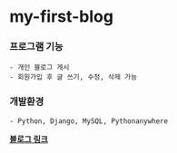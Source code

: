 # my-first-blog

### 프로그램 기능 
    - 개인 블로그 게시
    - 회원가입 후 글 쓰기, 수정, 삭제 가능
    
### 개발환경 
    - Python, Django, MySQL, Pythonanywhere

[**블로그 링크**](http://soy3on.pythonanywhere.com/)
